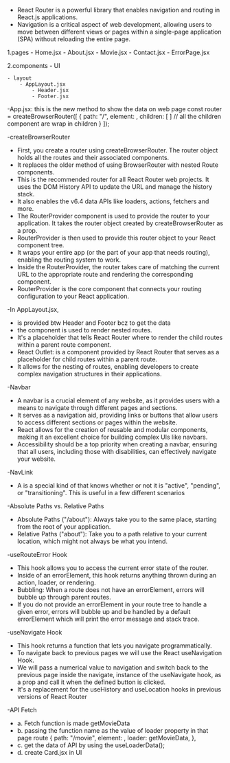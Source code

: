  <!-- R E A C T    R O U T E R -->
- React Router is a powerful library that enables navigation and routing in React.js applications. 
- Navigation is a critical aspect of web development, allowing users to move between different 
    views or pages within a single-page application (SPA) without reloading the entire page.

1.pages
    - Home.jsx
    - About.jsx
    - Movie.jsx
    - Contact.jsx
    - ErrorPage.jsx

2.components
    - UI

    - layout
        - AppLayout.jsx
            - Header.jsx
            - Footer.jsx

-App.jsx: this is the new method to show the data on web page
 const router = createBrowserRouter([
    {
      path: "/",
      element: <AppLayout />,
      children: [  ]               // all the children component are wrap in children 
    }
 ]);

-createBrowserRouter
- First, you create a router using createBrowserRouter. The router object holds all the routes 
    and their associated components.
- It replaces the older method of using BrowserRouter with nested Route components. 
- This is the recommended router for all React Router web projects. It uses the DOM History
     API to update the URL and manage the history stack.
- It also enables the v6.4 data APIs like loaders, actions, fetchers and more.
- The RouterProvider component is used to provide the router to your application. It takes the
     router object created by createBrowserRouter as a prop.
- RouterProvider is then used to provide this router object to your React component tree.
- It wraps your entire app (or the part of your app that needs routing), enabling the routing 
    system to work.
- Inside the RouterProvider, the router takes care of matching the current URL to the 
    appropriate route and rendering the corresponding component.
- RouterProvider is the core component that connects your routing configuration to your 
    React application.

-In AppLayout.jsx, 
- <Outlet /> is provided btw Header and Footer bcz to get the data 
- the <Outlet> component is used to render nested routes. 
- It's a placeholder that tells React Router where to render the child routes within a 
    parent route component.
- React Outlet:  is a component provided by React Router that serves as a placeholder for child 
    routes within a parent route. 
- It allows for the nesting of routes, enabling developers to create complex navigation structures 
    in their applications.

-Navbar
- A navbar is a crucial element of any website, as it provides users with a means to navigate 
    through different pages and sections.
- It serves as a navigation aid, providing links or buttons that allow users to access 
    different sections or pages within the website.
- React allows for the creation of reusable and modular components, making it an excellent 
    choice for building complex UIs like navbars.
- Accessibility should be a top priority when creating a navbar, ensuring that all users, 
    including those with disabilities, can effectively navigate your website.

-NavLink
- A <NavLink> is a special kind of <Link> that knows whether or not it is "active", "pending", 
    or "transitioning". This is useful in a few different scenarios

-Absolute Paths vs. Relative Paths
- Absolute Paths ("/about"): Always take you to the same place, starting from the root of 
    your application.
- Relative Paths ("about"): Take you to a path relative to your current location, which might 
    not always be what you intend.

-useRouteError Hook
- This hook allows you to access the current error state of the router.
- Inside of an errorElement, this hook returns anything thrown during an action, loader, or rendering.
- Bubbling: When a route does not have an errorElement, errors will bubble up through parent routes.
- If you do not provide an errorElement in your route tree to handle a given error, errors will
     bubble up and be handled by a default errorElement which will print the error message and 
    stack trace. 

-useNavigate Hook
- This hook returns a function that lets you navigate programmatically.
- To navigate back to previous pages we will use the React useNavigation Hook. 
- We will pass a numerical value to navigation and switch back to the previous page inside 
    the navigate, instance of the useNavigate hook, as a prop and call it when the defined 
    button is clicked.
- It's a replacement for the useHistory and useLocation hooks in previous versions of React Router

-API Fetch
- a. Fetch function is made getMovieData
- b. passing the function name as the value of loader property in that page route 
        {
            path: "/movie",
            element: <Movie />,
            loader: getMovieData,
          },
- c. get the data of API by using the useLoaderData();
- d. create Card.jsx in UI 